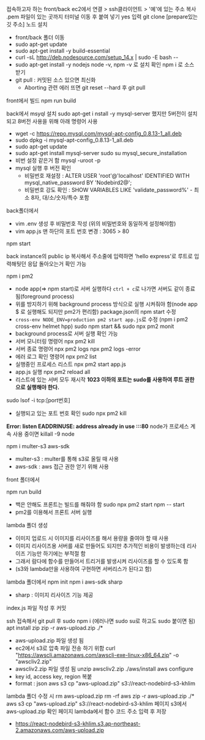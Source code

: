 접속하고자 하는 front/back ec2에서 연결 > ssh클라이언트 > '예'에 있는 주소 복사
.pem 파일이 있는 곳까지 터미널 이동 후 붙여 넣기
  yes 입력
git clone [prepare있는 깃 주소]
노드 설치
  - front/back 폴더 이동
  - sudo apt-get update
  - sudo apt-get install -y build-essential
  - curl -sL http://deb.nodesource.com/setup_14.x | sudo -E bash --
  - sudo apt-get install -y nodejs
node -v, npm -v 로 설치 확인
npm i 로 소스 받기
  - git pull : 커밋된 소스 있으면 최신화
    - Aborting 관련 에러 뜨면 git reset --hard 후 git pull

front에서 빌드
npm run build

back에서 msyql 설치
sudo apt-get i nstall -y mysql-server 했지만 5버전이 설치되고 8버전 사용을 위해 아래 명령어 사용
  - wget -c https://repo.mysql.com/mysql-apt-config_0.8.13-1_all.deb
  - sudo dpkg -i mysql-apt-config_0.8.13-1_all.deb
  - sudo apt-get update
  - sudo apt-get install mysql-server
sudo su
mysql_secure_installation 
- 비번 설정 같은거 함
mysql -uroot -p
- mysql 실행 후 버전 확인
  - 비밀번호 재설정 : ALTER USER 'root'@'localhost' IDENTIFIED WITH mysql_native_password BY 'Nodebird2@';
  - 비밀번호 강도 확인 : SHOW VARIABLES LIKE 'validate_password%' - 최소 8자, 대/소/숫자/특수 포함

back폴더에서
 - vim .env 생성 후 비밀번호 작성 (위의 비밀번호와 동일하게 설정해야함)
 - vim app.js 맨 하단의 포트 번호 변경 : 3065 > 80

npm start

back instance의 public ip 복사해서 주소줄에 입력하면 'hello express'로 루트로 입력해둿던 응답 돌아오는거 확인 가능

npm i pm2
- node app(=> npm start)로 서버 실행하다 `ctrl + c`로 나가면 서버도 같이 종료 됨(foreground process)
- 위를 방지하기 위해 background process 방식으로 실행 시켜줘야 함(node app $ 로 실행해도 되지만 pm2가 편리함)
package.json의 npm start 수정
- `cross-env NODE_ENV=production pm2 start app.js`로 수정 (npm i pm2 cross-env helmet hpp)
sudo npm start && sudo npx pm2 monit
- background process로 서버 실행 확인 가능
- 서버 모니터링 명령어
npx pm2 kill
- 서버 종료 명령어
npx pm2 logs
npx pm2 logs -error
- 에러 로그 확인 명령어
npx pm2 list
- 실행중인 프로세스 리스트
npx pm2 start app.js
- app.js 실행
npx pm2 reload all
- 리스트에 있는 서버 모두 재시작
**1023 이하의 포트는 sudo를 사용하여 루트 권한으로 실행해야 한다.**

sudo lsof -i tcp:[port번호]
- 실행되고 있는 포트 번호 확인
sudo npx pm2 kill

**Error: listen EADDRINUSE: address already in use :::80** 
node가 프로세스 계속 사용 중이면 killall -9 node

npm i multer-s3 aws-sdk
- multer-s3 : multer를 통해 s3로 올릴 때 사용
- aws-sdk : aws 접근 권한 얻기 위해 사용



front 폴더에서

npm run build
- 백은 안해도 프론트는 빌드를 해줘야 함
sudo npx pm2 start npm -- start
- pm2를 이용해서 프론트 서버 실행



lambda 폴더 생성
- 이미지 업로드 시 이미지를 리사이즈를 해서 용량을 줄여야 할 때 사용
- 이미지 리사이즈용 서버를 새로 만들어도 되지만 추가적인 비용이 발생하는데 리사이즈 기능만 하기에는 부적절 함
- 그래서 람다에 함수를 만들어서 트리거를 발생시켜 리사이즈를 할 수 있도록 함
- (s3와 lambda만을 사용하여 구현하면 서버리스가 된다고 함)

lambda 폴더에서
npm init
npm i aws-sdk sharp
- sharp : 이미지 리사이즈 기능 제공

index.js 파일 작성 후 커밋

ssh 접속해서 
git pull 후 sudo npm i (에러나면 sudo su로 하고도 sudo 붙이면 됨)
apt install zip
zip -r aws-upload.zip ./*
- aws-upload.zip 파일 생성 됨
- ec2에서 s3로 압축 파일 전송 하기 위함
curl "https://awscli.amazonaws.com/awscli-exe-linux-x86_64.zip" -o "awscliv2.zip"
- awscliv2.zip 파일 생성 됨
unzip awscliv2.zip
./aws/install
aws configure
- key id, access key, region 복붙
- format : json
aws s3 cp "aws-upload.zip" s3://react-nodebird-s3-khlim

lambda 폴더 수정 시
rm aws-upload.zip
rm -rf aws
zip -r aws-upload.zip ./*
aws s3 cp "aws-upload.zip" s3://react-nodebird-s3-khlim
페이지 s3에서 aws-upload.zip 확인
페이지 lambda에서 함수 코드 주소 입력 후 저장
- https://react-nodebird-s3-khlim.s3.ap-northeast-2.amazonaws.com/aws-upload.zip